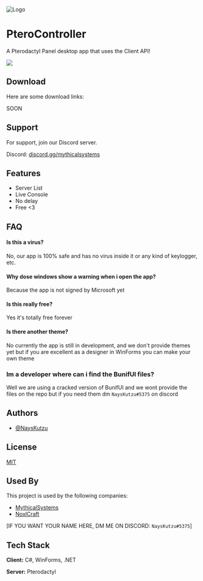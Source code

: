 
![Logo](https://i.imgur.com/xI3GLFc.jpeg)

# PteroController

A Pterodactyl Panel desktop app that uses the Client API!


<p><img src="https://discord.com/api/guilds/1080933452091752448/widget.png?style=shield" />

## Download

Here are some download links:

SOON


## Support

For support, join our Discord server.

Discord: [discord.gg/mythicalsystems](https://discord.gg/7BZTmSK2D8)


## Features

- Server List
- Live Console
- No delay
- Free <3

## FAQ

#### Is this a virus?

No, our app is 100% safe and has no virus inside it or any kind of keylogger, etc.

#### Why dose windows show a warning when i open the app?
Because the app is not signed by Microsoft yet

#### Is this really free?
Yes it's totally free forever

#### Is there another theme?
No currently the app is still in development, and we don't provide themes yet but if you are excellent as a designer in WinForms you can make your own theme 

### Im a developer where can i find the BunifUI files?
Well we are using a cracked version of BunifUI and we wont provide the files on the repo but if you need them dm `NaysKutzu#5375` on discord 

## Authors

- [@NaysKutzu](https://github.com/NaysKutzu)


## License

[MIT](https://choosealicense.com/licenses/mit/)


## Used By

This project is used by the following companies:

- [MythicalSystems](https://mythicalsystems.tech)
- [NoxlCraft](https://noxlcraft.me)

[IF YOU WANT YOUR NAME HERE, DM ME ON DISCORD: `NaysKutzu#5375`]


## Tech Stack

**Client:** C#, WinForms, .NET

**Server:** Pterodactyl
